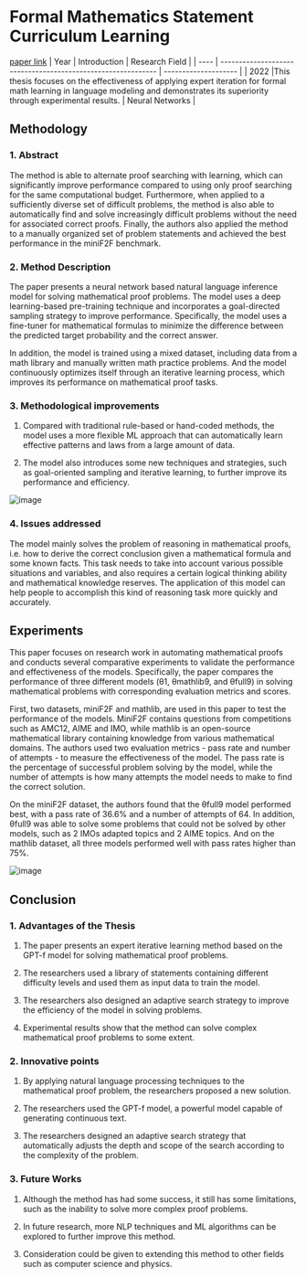# Formal Mathematics Statement Curriculum Learning
[paper link](https://arxiv.org/pdf/2202.01344) 
| Year | Introduction                                                         | Research Field                 |
| ---- | ------------------------------------------------------------ | -------------------- |
| 2022 |This thesis focuses on the effectiveness of applying expert iteration for formal math learning in language modeling and demonstrates its superiority through experimental results.           | Neural Networks          |

## Methodology

### 1. Abstract
  The method is able to alternate proof searching with learning, which can significantly improve performance compared to using only proof searching for the same computational budget. Furthermore, when applied to a sufficiently diverse set of difficult problems, the method is also able to automatically find and solve increasingly difficult problems without the need for associated correct proofs. Finally, the authors also applied the method to a manually organized set of problem statements and achieved the best performance in the miniF2F benchmark.
  
### 2. Method Description 
  The paper presents a neural network based natural language inference model for solving mathematical proof problems. The model uses a deep learning-based pre-training technique and incorporates a goal-directed sampling strategy to improve performance. Specifically, the model uses a fine-tuner for mathematical formulas to minimize the difference between the predicted target probability and the correct answer. 
  
  In addition, the model is trained using a mixed dataset, including data from a math library and manually written math practice problems. And the model continuously optimizes itself through an iterative learning process, which improves its performance on mathematical proof tasks.
  
### 3. Methodological improvements
  1. Compared with traditional rule-based or hand-coded methods, the model uses a more flexible ML approach that can automatically learn effective patterns and laws from a large amount of data.
  
  2. The model also introduces some new techniques and strategies, such as goal-oriented sampling and iterative learning, to further improve its performance and efficiency.

   ![image](https://github.com/Zhang-Bocheng/paper-reading/assets/160409071/222cbfec-969b-4453-822a-2eca0dbf37b8)
  
### 4. Issues addressed 
  The model mainly solves the problem of reasoning in mathematical proofs, i.e. how to derive the correct conclusion given a mathematical formula and some known facts. This task needs to take into account various possible situations and variables, and also requires a certain logical thinking ability and mathematical knowledge reserves. The application of this model can help people to accomplish this kind of reasoning task more quickly and accurately.
  
## Experiments
  This paper focuses on research work in automating mathematical proofs and conducts several comparative experiments to validate the performance and effectiveness of the models. Specifically, the paper compares the performance of three different models (θ1, θmathlib9, and θfull9) in solving mathematical problems with corresponding evaluation metrics and scores.

First, two datasets, miniF2F and mathlib, are used in this paper to test the performance of the models. MiniF2F contains questions from competitions such as AMC12, AIME and IMO, while mathlib is an open-source mathematical library containing knowledge from various mathematical domains. The authors used two evaluation metrics - pass rate and number of attempts - to measure the effectiveness of the model. The pass rate is the percentage of successful problem solving by the model, while the number of attempts is how many attempts the model needs to make to find the correct solution.

On the miniF2F dataset, the authors found that the θfull9 model performed best, with a pass rate of 36.6% and a number of attempts of 64. In addition, θfull9 was able to solve some problems that could not be solved by other models, such as 2 IMOs adapted topics and 2 AIME topics. And on the mathlib dataset, all three models performed well with pass rates higher than 75%.

![image](https://github.com/Zhang-Bocheng/paper-reading/assets/160409071/363bafe2-0d2a-4fba-bede-8a02dcf05a05)

## Conclusion

### 1. Advantages of the Thesis
  1. The paper presents an expert iterative learning method based on the GPT-f model for solving mathematical proof problems.
  
  2. The researchers used a library of statements containing different difficulty levels and used them as input data to train the model.
  
  3. The researchers also designed an adaptive search strategy to improve the efficiency of the model in solving problems.
  
  4. Experimental results show that the method can solve complex mathematical proof problems to some extent.

### 2. Innovative points
   1. By applying natural language processing techniques to the mathematical proof problem, the researchers proposed a new solution.

  2. The researchers used the GPT-f model, a powerful model capable of generating continuous text.
  
  3. The researchers designed an adaptive search strategy that automatically adjusts the depth and scope of the search according to the complexity of the problem.

### 3. Future Works
  1. Although the method has had some success, it still has some limitations, such as the inability to solve more complex proof problems.

  2. In future research, more NLP techniques and ML algorithms can be explored to further improve this method.
  
  3. Consideration could be given to extending this method to other fields such as computer science and physics.
